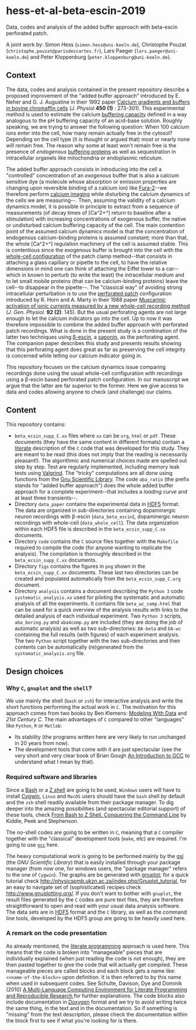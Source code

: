 # hess-et-al-beta-escin-2019
Data, codes and analysis of the added buffer approach with beta-escin perforated patch.

A joint work by: Simon Hess (`simon.hess@uni-koeln.de`), Christophe Pouzat (`christophe.pouzat@parisdescartes.fr`), Lars Paeger (`lars.paeger@uni-koeln.de`) and Peter Kloppenburg (`peter.kloppenburg@uni-koeln.de`).

## Context
The data, codes and analysis contained in the present repository describe a proposed improvement of the "added buffer approach" introduced by E. Neher and G. J. Augustine in their 1992 paper [Calcium gradients and buffers in bovine chromaffin cells](https://physoc.onlinelibrary.wiley.com/doi/10.1113/jphysiol.1992.sp019127) (_J. Physiol_ **450 (1)** : 273-301). This experimental method is used to estimate the calcium [buffering capacity](https://en.wikipedia.org/wiki/Buffer_solution#Buffer_capacity) defined in a way analogous to the pH buffering capacity of an acid-base solution. Roughly speaking, we are trying to answer the following question: When 100 calcium ions enter into the cell, how many remain actually free in the cytosol? Depending on the cell type (it is thought or argued that) most or nearly none will remain free. The reason why some at least won't remain free is the presence of _endogenous_ [buffering proteins](https://en.wikipedia.org/wiki/Calcium_buffering) as well as sequestration in intracellular organels like mitochondria or endoplasmic reticulum.

The added buffer approach consists in introducing into the cell a "controlled" concentration of an _exogenous_ buffer that is also a calcium sensitive dye (a molecule whose absorption or emission properties are changing upon reversible binding of a calcium ion) like [Fura-2](https://en.wikipedia.org/wiki/Fura-2)--we therefore perform [calcium imaging](https://en.wikipedia.org/wiki/Calcium_imaging) while disturbing the calcium dynamics of the cells we are measuring--. Then, assuming the validity of a calcium dynamics model, it is possible in principle to extract from a sequence of measurements (of decay times of [Ca^2+^] return to baseline after a stimulation) with increasing concentrations of exogenous buffer, the native or undisturbed calcium buffering capacity of the cell. The main contention point of the assumed calcium dynamics model is that the concentration of endogenous calcium-binding proteins is assumed constant; more than that, the whole [Ca^2+^] regulation machinery of the cell is assumed stable. This is contentious since the exogenous buffer is brought into the cell with the [whole-cell configuration](https://en.wikipedia.org/wiki/Patch_clamp#Whole-cell_recording_or_whole-cell_patch) of the patch clamp method--that consists in attaching a glass capillary or pipette to the cell, to have the relative dimensions in mind one can think of attaching the Eiffel tower to a car--which in known to perturb (to write the least) the intracellular medium and to let small mobile proteins (that can be calcium-binding proteins) leave the cell--to disappear in the pipette--. The "classical way" of avoiding strong intracellular perturbation is to use the [perforated patch](https://en.wikipedia.org/wiki/Patch_clamp#Perforated_patch) configuration introduced by R. Horn and A. Marty in their 1988 paper [Muscarinic activation of ionic currents measured by a new whole-cell recording method](http://jgp.rupress.org/content/92/2/145.long) (_J. Gen. Physiol._ **92 (2)**: 145). But the usual perforating agents are not large enough to let the calcium indicators go into the cell. Up to now it was therefore impossible to combine the added buffer approach with perforated patch recordings. What is done in the present study is a combination of the latter two techniques using [β-escin](https://en.wikipedia.org/wiki/Deserpidine), a [saponin](https://en.wikipedia.org/wiki/Saponin), as the perforating agent. The companion paper describes this study and presents results showing that this perforating agent does great as far as preserving the cell integrity is concerned while letting our calcium indicator going in. 

This repository focuses on the calcium dynamics issue comparing recordings done using the usual whole-cell configuration with recordings using a β-escin based perforated patch configuration. In our manuscript we argue that the latter are far superior to the former. Here we give access to data and codes allowing anyone to check (and challenge) our claims.

## Content

This repository contains:

- `beta_ecsin_supp_C.xx` files where `xx` can be `org`, `html` or `pdf`. These documents (they have the same content in different formats) contain a [literate](https://en.wikipedia.org/wiki/Literate_programming) description of the `C` code that was developed for this study. They are meant to be read (this does not imply that the reading is necessarily pleasant!). The algorithmic and numerical choices made are spelled out step by step. Test are regularly implemented, including memory leak tests using [Valgrind](http://valgrind.org/). The "tricky" computations are all done using functions from the [Gnu Scientific Library](http://www.gnu.org/software/gsl/). The code `aba_ratio` (the prefix stands for "added buffer approach") does the whole added buffer approach for a complete experiment--that includes a _loading curve_ and at least three transients--.
- Directory `data_paper` contains the experimental data in [HDF5](https://en.wikipedia.org/wiki/Hierarchical_Data_Format) format. The data are organized in sub-directories containing dopaminergic neuron recordings with β-escin (`data_beta_escin`), dopaminergic neuron recordings with whole-cell (`data_whole_cell`). The data organization within each HDF5 file is described in the `beta_ecsin_supp_C.xx` documents.
- Directory `code` contains the `C` source files together with the `Makefile` required to compile the code (for anyone wanting to replicate the analysis). The compilation is thoroughly described in the `beta_ecsin_supp_C.xx` documents.
- Directory `figs` contains the figures in `png` shown in the `beta_ecsin_supp_C.xx` documents. These last two directories can be created and populated automatically from the `beta_ecsin_supp_C.org` document.
- Directory `analysis` contains a document describing the `Python 3` code `systematic_analysis.xx` used for piloting the systematic and automatic analysis of all the experiments. It contains file `beta_wc_comp.html` that can be used for a quick overview of the analysis results with links to the detailed analysis of each individual experiment. Two `Python 3` scripts, `aba_boring.py` and `aba4comp.py` are included (they are doing the job of automatic analysis) as well as two sub-directories: `DA-beta` and `DA-wc` containing the full results (with figures) of each experiment analysis. The two `Python` script together with the two sub-directories and their contents can be automatically (re)generated from the `systematic_analysis.org` file.

## Design choices

### Why `C`, `gnuplot` and the `shell`?

We use mainly the shell (`bash` or `zsh`) for interactive analysis and write the short functions performing the actual work in `C`. The motivation for this approach comes from two books by Ben Klemens: [Modeling With Data](http://modelingwithdata.org/about_the_book.html) and _21st Century C_. The main advantages of `C` compared to other "languages" like `Python`, `R` or `Matlab`:

- Its stability (the programs written here are very likely to run unchanged in 20 years from now).
- The development tools that come with it are just spectacular (see the very short and very clear book of Brian Gough [An Introduction to GCC](http://www.network-theory.co.uk/docs/gccintro/) to understand what I mean by that). 

### Required software and libraries

Since a [Bash](https://en.wikipedia.org/wiki/Bash_(Unix_shell)) or a [Z shell](https://en.wikipedia.org/wiki/Z_shell) are going to be used, `Windows` users will have to install [Cygwin](https://cygwin.com/index.html), `Linux` and `MacOS` users should have the `bash` shell by default and the `zsh` shell readily available from their package manager. To dig deeper into the amazing possibilities (and spectacular editorial support) of these tools, check [From Bash to Z Shell. Conquering the Command Line](http://www.bash2zsh.com/) by Kiddle, Peek and Stephenson.

The no-shell codes are going to be written in `C`, meaning that a `C` compiler together with the "classical" development tools (`make`, etc) are required. I'm going to use [`gcc`](https://gcc.gnu.org/) here.

The heavy computational work is going to be performed mainly by the [gsl](http://www.gnu.org/software/gsl/) (the _GNU Scientific Library_) that is easily installed through your package manager (from now one, for windows users, the "package manager" refers to the one of `Cygwin`). The graphs are be generated with [gnuplot](http://www.gnuplot.info/); for a quick tutorial check <http://physicspmb.ukzn.ac.za/index.php/Gnuplot_tutorial>, for an easy to navigate set of (sophisticated) recipes check <http://www.gnuplotting.org/>. If you don't want to bother with `gnuplot`, the result files generated by the `C` codes are pure text files, they are therefore straightforward to open and read with your usual data analysis software. The data sets are in [HDF5](https://www.hdfgroup.org/HDF5/) format and the `C` library, as well as the command line tools, developed by the HDF5 group are going to be heavily used here. 

### A remark on the code presentation

As already mentioned, the [literate programming](https://en.wikipedia.org/wiki/Literate_programming) approach is used here. This means that the code is broken into "manageable" pieces that are individually explained (when just reading the code is not enough), they are then pasted together to give the code that will actually get compiled. These manageable pieces are called blocks and each block gets a name like: `<<name-of-the-block>>` upon definition. It is then referred to by this name when used in subsequent codes. See Schulte, Davison, Dye and Dominik (2010) [A Multi-Language Computing Environment for Literate Programming and Reproducible Research ](https://www.jstatsoft.org/article/view/v046i03) for further explanations. The code blocks also include documentation in [Doxygen](http://www.stack.nl/~dimitri/doxygen/index.html) format and we try to avoid writing twice the same thing, in the text and in the documentation. So if something is "missing" from the text description, please check the documentation within the block first to see if what you're looking for is there.
